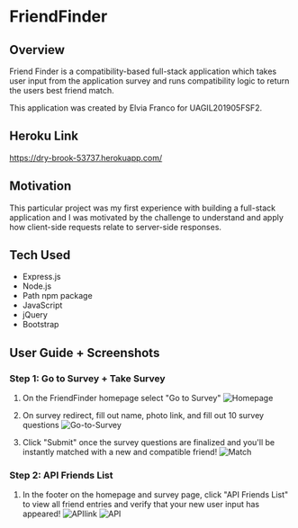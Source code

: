 # FriendFinder

## Overview

Friend Finder is a compatibility-based full-stack application which takes user input from the application survey and runs compatibility logic to return the users best friend match.

This application was created by Elvia Franco for UAGIL201905FSF2. 

## Heroku Link
https://dry-brook-53737.herokuapp.com/

## Motivation 
This particular project was my first experience with building a full-stack application and I was motivated by the challenge to understand and apply how client-side requests relate to server-side responses. 

## Tech Used
* Express.js
* Node.js
* Path npm package
* JavaScript
* jQuery
* Bootstrap 

## User Guide + Screenshots

### Step 1: Go to Survey + Take Survey 

1. On the FriendFinder homepage select "Go to Survey" 
![Homepage](https://drive.google.com/uc?export=view&id=15XEUO-tv6RXSZLvyUcpKsSs_aq4-SgAe)

2. On survey redirect, fill out name, photo link, and fill out 10 survey questions 
![Go-to-Survey](https://drive.google.com/uc?export=view&id=1JiXkph66G7O8dVnISRuiU3A4IUw-PgVV)

3. Click "Submit" once the survey questions are finalized and you'll be instantly matched with a new and compatible friend! 
![Match](https://drive.google.com/uc?export=view&id=1R7yQYQiGNaLGxmrm8T0diU5VHmjSt_QP)


### Step 2: API Friends List
1. In the footer on the homepage and survey page, click "API Friends List" to view all friend entries and verify that your new user input has appeared!
![APIlink](https://drive.google.com/uc?export=view&id=1CEpEoOCLCLnq-u9NPDV6VrWpZ2j_Z87i)
![API](https://drive.google.com/uc?export=view&id=1QE-seIIS09gL6Q9p9jRc9MSGQ1-JW_ox)


